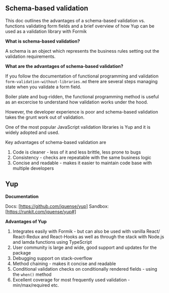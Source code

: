 ## Schema-based validation

This doc outlines the advantages of a schema-based validation vs. functions validating form fields and a brief overview of how Yup can be used as a validation library with Formik

__What is schema-based validation?__

A schema is an object which represents the business rules setting out the validation requirements. 

__What are the advantages of schema-based validation?__

If you follow the documentation of functional programming and validation `form-validation-without-libraries.md` there are several steps managing state when you validate a form field.

Boiler plate and bug-ridden, the functional programming method is useful as an excercise to understand how validation works under the hood.

However, the developer experience is poor and schema-based validation takes the grunt work out of validation.

One of the most popular JavaScript validation libraries is Yup and it is widely adopted and used.

Key advantages of schema-based validation are

1. Code is cleaner - less of it and less brittle, less prone to bugs
2. Consistency - checks are repeatable with the same business logic 
3. Concise and readable - makes it easier to maintain code base with multiple developers


## Yup

__Documentation__

Docs: [https://github.com/jquense/yup]
Sandbox: [https://runkit.com/jquense/yup#]

__Advantages of Yup__

1. Integrates easily with Formik - but can also be used with vanilla React/ React-Redux and React-Hooks as well as through the stack with Node.js and lamda functions using TypeScript
2. User community is large and wide, good support and updates for the package
3. Debugging support on stack-overflow
4. Method chaining - makes it concise and readable
5. Conditional validation checks on conditionally rendered fields - using the `when()` method
6. Excellent coverage for most frequently used validation - min/max/required etc.
